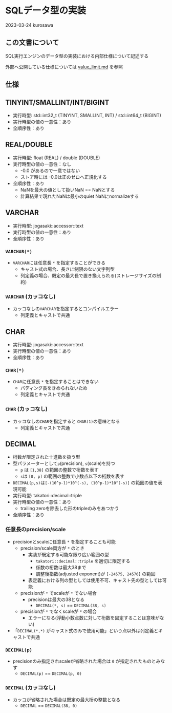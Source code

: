 # SQLデータ型の実装

2023-03-24 kurosawa

## この文書について

SQL実行エンジンのデータ型の実装における内部仕様について記述する

外部へ公開している仕様については [value_limit.md](https://github.com/project-tsurugi/jogasaki/blob/master/docs/value_limit.md) を参照

## 仕様

## TINYINT/SMALLINT/INT/BIGINT

- 実行時型: std::int32_t (TINYINT, SMALLINT, INT) / std::int64_t (BIGINT)
- 実行時型の値の一意性：あり
- 全順序性：あり

## REAL/DOUBLE

- 実行時型: float (REAL) / double (DOUBLE)
- 実行時型の値の一意性：なし
  - -0.0 があるので一意ではない
  - ストア時には -0.0は正のゼロへ正規化する
- 全順序性：あり
  - NaNを最大の値として扱いNaN == NaNとする
  - 計算結果で現れたNaNは最小のquiet NaNにnormalizeする

## VARCHAR

- 実行時型: jogasaki::accessor::text
- 実行時型の値の一意性：あり
- 全順序性：あり

### `VARCHAR(*)`

- `VARCHAR`には任意長 `*` を指定することができる
  - キャスト式の場合、長さに制限のない文字列型
  - 列定義の場合、既定の最大長で置き換えられる(ストレージサイズの制約)

### `VARCHAR` (カッコなし)

- カッコなしの`VARCHAR`を指定するとコンパイルエラー
  - 列定義とキャストで共通

## CHAR

- 実行時型: jogasaki::accessor::text
- 実行時型の値の一意性：あり
- 全順序性：あり

### `CHAR(*)`

- `CHAR`に任意長 `*` を指定することはできない
  - パディング長をきめられないため
  - 列定義とキャストで共通

### `CHAR` (カッコなし)

- カッコなしの`CHAR`を指定すると `CHAR(1)`の意味となる
  - 列定義とキャストで共通

## DECIMAL

- 桁数が限定された十進数を扱う型
- 型パラメーターとして`p`(precision), `s`(scale)を持つ
  - `p` は `[1,38]` の範囲の整数で桁数を表す
  - `s`は `[0, p]` の範囲の整数で小数点以下の桁数を表す
- `DECIMAL(p,s)`は`[-(10^p-1)*10^(-s), (10^p-1)*10^(-s)]` の範囲の値を表現可能
- 実行時型: takatori::decimal::triple
- 実行時型の値の一意性：あり
  - trailing zeroを除去した形のtripleのみをあつかう
- 全順序性：あり

### 任意長のprecision/scale

- precisionとscaleに任意長 `*` を指定することも可能
  - precision/scale両方が `*` のとき
    - 実装が既定する可能な限り広い範囲の型
      - `takatori::decimal::triple` を適切に限定する
      - 係数の桁数は最大38まで
      - 調整後指数(adjusted exponent)が `[-24575, 24576]` の範囲
    - 表定義における列の型としては使用不可、キャスト先の型としては可能
  - precisionが `*` でscaleが `*` でない場合
    - precisionは最大の38となる
      - `DECIMAL(*, s)` == `DECIMAL(38, s)`
  - precisionが `*` でなくscaleが `*` の場合
    - エラーになる(浮動小数点数に対して桁数を固定することは意味がない)
- 「`DECIMAL(*,*)` がキャスト式のみで使用可能」という点以外は列定義とキャストで共通

### `DECIMAL(p)`
- precisionのみ指定されscaleが省略された場合は `0` が指定されたものとみなす
  - `DECIMAL(p)` == `DECIMAL(p, 0)`

### `DECIMAL` (カッコなし)

- カッコが省略された場合は既定の最大桁の整数となる
  - `DECIMAL` == `DECIMAL(38, 0)`
